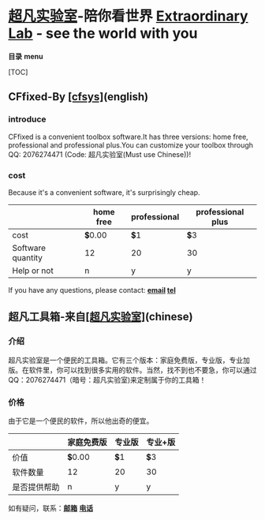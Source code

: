 # [超凡实验室](https://cfsys.lofter.com)-陪你看世界 [Extraordinary Lab](https://cfsys.home.blog) - see the world with you

**目录** **menu**

[TOC]

## CFfixed-By [[cfsys]](https://cfsys.home.blog)(english)

### introduce

CFfixed is a convenient toolbox software.It has three versions: home free, professional and professional plus.You can customize your toolbox through QQ: 2076274471 (Code: 超凡实验室(Must use Chinese))!

### cost

Because it's a convenient software, it's surprisingly cheap.

|                   | home free               | professional         | professional plus    |
| ----------------- | ----------------------- | -------------------- | -------------------- |
| cost              | :heavy_dollar_sign:0.00 | :heavy_dollar_sign:1 | :heavy_dollar_sign:3 |
| Software quantity | 12                      | 20                   | 30                   |
| Help or not       | n                       | y                    | y                    |

If you have any questions, please contact: **[email](mailto:2076274471jyc@gmail.com) [tel](tel:131-8255-5888)**

## 超凡工具箱-来自[[超凡实验室]](https://cfsys.lofter.com)(chinese)

### 介绍

超凡实验室是一个便民的工具箱。它有三个版本：家庭免费版，专业版，专业加版。在软件里，你可以找到很多实用的软件。当然，找不到也不要急，你可以通过QQ：2076274471（暗号：超凡实验室)来定制属于你的工具箱！

### 价格

由于它是一个便民的软件，所以他出奇的便宜。

|              | 家庭免费版 | 专业版 | 专业+版 |
| ------------ | ---------- | ------ | ------- |
| 价值         | 💲0.00      | 💲1     | 💲3      |
| 软件数量     | 12         | 20     | 30      |
| 是否提供帮助 | n          | y      | y       |

如有疑问，联系：**[邮箱](mailto:2076274471jyc@gmail.com)** **[电话](tel:131-8255-5888)**
